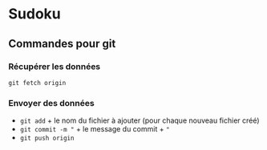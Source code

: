 # Sudoku

## Commandes pour git
### Récupérer les données
`git fetch origin`

### Envoyer des données
- `git add` + le nom du fichier à ajouter (pour chaque nouveau fichier créé)
- `git commit -m "` +  le message du commit + `"`
- `git push origin`